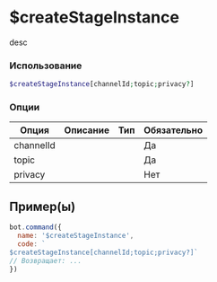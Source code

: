 # $createStageInstance
desc
### Использование
```php
$createStageInstance[channelId;topic;privacy?]
```

### Опции

| Опция | Описание | Тип | Обязательно |
|--------|-------------|------|----------|
| channelId |  |  | Да | 
| topic |  |  | Да | 
| privacy |  |  | Нет |
## Пример(ы)

```javascript
bot.command({
  name: '$createStageInstance',
  code: `
$createStageInstance[channelId;topic;privacy?]`
// Возвращает: ...
})
```
